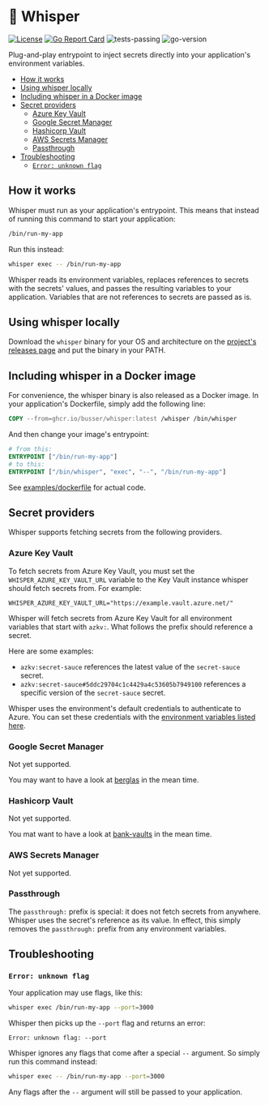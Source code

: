# 🤫 Whisper <!-- omit in toc -->

[![License](https://img.shields.io/badge/License-Apache_2.0-blue.svg)](https://opensource.org/licenses/Apache-2.0)
[![Go Report Card](https://goreportcard.com/badge/github.com/busser/whisper)](https://goreportcard.com/report/github.com/busser/whisper)
![tests-passing](https://github.com/busser/whisper/actions/workflows/ci.yml/badge.svg)
![go-version](https://img.shields.io/badge/Go-v1.18-29beb0)

Plug-and-play entrypoint to inject secrets directly into your application's
environment variables.

- [How it works](#how-it-works)
- [Using whisper locally](#using-whisper-locally)
- [Including whisper in a Docker image](#including-whisper-in-a-docker-image)
- [Secret providers](#secret-providers)
  - [Azure Key Vault](#azure-key-vault)
  - [Google Secret Manager](#google-secret-manager)
  - [Hashicorp Vault](#hashicorp-vault)
  - [AWS Secrets Manager](#aws-secrets-manager)
  - [Passthrough](#passthrough)
- [Troubleshooting](#troubleshooting)
  - [`Error: unknown flag`](#error-unknown-flag)

## How it works

Whisper must run as your application's entrypoint. This means that instead of
running this command to start your application:

```bash
/bin/run-my-app
```

Run this instead:

```bash
whisper exec -- /bin/run-my-app
```

Whisper reads its environment variables, replaces references to secrets with
the secrets' values, and passes the resulting variables to your application.
Variables that are not references to secrets are passed as is.

## Using whisper locally

Download the `whisper` binary for your OS and architecture on the
[project's releases page](https://github.com/busser/whisper/releases) and put
the binary in your PATH.

## Including whisper in a Docker image

For convenience, the whisper binary is also released as a Docker image. In your
application's Dockerfile, simply add the following line:

```dockerfile
COPY --from=ghcr.io/busser/whisper:latest /whisper /bin/whisper
```

And then change your image's entrypoint:

```dockerfile
# from this:
ENTRYPOINT ["/bin/run-my-app"]
# to this:
ENTRYPOINT ["/bin/whisper", "exec", "--", "/bin/run-my-app"]
```

See [examples/dockerfile](./examples/dockerfile) for actual code.

## Secret providers

Whisper supports fetching secrets from the following providers.

### Azure Key Vault

To fetch secrets from Azure Key Vault, you must set the
`WHISPER_AZURE_KEY_VAULT_URL` variable to the Key Vault instance whisper should
fetch secrets from. For example:

```plaintext
WHISPER_AZURE_KEY_VAULT_URL="https://example.vault.azure.net/"
```

Whisper will fetch secrets from Azure Key Vault for all environment variables
that start with `azkv:`. What follows the prefix should reference a secret.

Here are some examples:

- `azkv:secret-sauce` references the latest value of the `secret-sauce` secret.
- `azkv:secret-sauce#5ddc29704c1c4429a4c53605b7949100` references a specific
  version of the `secret-sauce` secret.

Whisper uses the environment's default credentials to authenticate to Azure. You
can set these credentials with the [environment variables listed here](https://github.com/Azure/azure-sdk-for-go/wiki/Set-up-Your-Environment-for-Authentication#configure-defaultazurecredential).

### Google Secret Manager

Not yet supported.

You may want to have a look at [berglas](https://github.com/GoogleCloudPlatform/berglas)
in the mean time.

### Hashicorp Vault

Not yet supported.

You mat want to have a look at [bank-vaults](https://github.com/banzaicloud/bank-vaults)
in the mean time.

### AWS Secrets Manager

Not yet supported.

### Passthrough

The `passthrough:` prefix is special: it does not fetch secrets from anywhere.
Whisper uses the secret's reference as its value. In effect, this simply removes
the `passthrough:` prefix from any environment variables.

## Troubleshooting

### `Error: unknown flag`

Your application may use flags, like this:

```bash
whisper exec /bin/run-my-app --port=3000
```

Whisper then picks up the `--port` flag and returns an error:

```plaintext
Error: unknown flag: --port
```

Whisper ignores any flags that come after a special `--` argument. So simply run
this command instead:

```bash
whisper exec -- /bin/run-my-app --port=3000
```

Any flags after the `--` argument will still be passed to your application.
